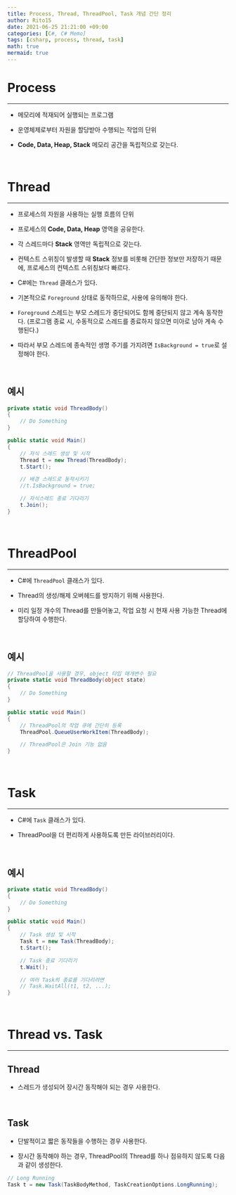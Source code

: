 ```yaml
---
title: Process, Thread, ThreadPool, Task 개념 간단 정리
author: Rito15
date: 2021-06-25 21:21:00 +09:00
categories: [C#, C# Memo]
tags: [csharp, process, thread, task]
math: true
mermaid: true
---
```



# Process
---

- 메모리에 적재되어 실행되는 프로그램

- 운영체제로부터 자원을 할당받아 수행되는 작업의 단위

- **Code, Data, Heap, Stack** 메모리 공간을 독립적으로 갖는다.


<br>

# Thread
---

- 프로세스의 자원을 사용하는 실행 흐름의 단위

- 프로세스의 **Code, Data, Heap** 영역을 공유한다.

- 각 스레드마다 **Stack** 영역만 독립적으로 갖는다.

- 컨텍스트 스위칭이 발생할 때 **Stack** 정보를 비롯해 간단한 정보만 저장하기 때문에, 프로세스의 컨텍스트 스위칭보다 빠르다.

- C#에는 `Thread` 클래스가 있다.

- 기본적으로 `Foreground` 상태로 동작하므로, 사용에 유의해야 한다.

- `Foreground` 스레드는 부모 스레드가 중단되어도 함께 중단되지 않고 계속 동작한다. (프로그램 종료 시, 수동적으로 스레드를 종료하지 않으면 미아로 남아 계속 수행된다.)

- 따라서 부모 스레드에 종속적인 생명 주기를 가지려면 `IsBackground = true`로 설정해야 한다.

<br>

## 예시

```cs
private static void ThreadBody()
{
    // Do Something
}

public static void Main()
{
    // 자식 스레드 생성 및 시작
    Thread t = new Thread(ThreadBody);
    t.Start();

    // 배경 스레드로 동작시키기
    //t.IsBackground = true;

    // 자식스레드 종료 기다리기
    t.Join();
}
```

<br>

# ThreadPool
---

- C#에 `ThreadPool` 클래스가 있다.

- Thread의 생성/해제 오버헤드를 방지하기 위해 사용한다.

- 미리 일정 개수의 Thread를 만들어놓고, 작업 요청 시 현재 사용 가능한 Thread에 할당하여 수행한다.

<br>

## 예시

```cs
// ThreadPool을 사용할 경우, object 타입 매개변수 필요
private static void ThreadBody(object state)
{
    // Do Something
}

public static void Main()
{
    // ThreadPool의 작업 큐에 간단히 등록
    ThreadPool.QueueUserWorkItem(ThreadBody);

    // ThreadPool은 Join 기능 없음
}
```

<br>

# Task
---

- C#에 `Task` 클래스가 있다.

- ThreadPool을 더 편리하게 사용하도록 만든 라이브러리이다.

<br>

## 예시

```cs
private static void ThreadBody()
{
    // Do Something
}

public static void Main()
{
    // Task 생성 및 시작
    Task t = new Task(ThreadBody);
    t.Start();

    // Task 종료 기다리기
    t.Wait();

    // 여러 Task의 종료를 기다리려면
    // Task.WaitAll(t1, t2, ...);
}
```

<br>

# Thread vs. Task
---

## **Thread**

- 스레드가 생성되어 장시간 동작해야 되는 경우 사용한다.

<br>

## **Task**

- 단발적이고 짧은 동작들을 수행하는 경우 사용한다.

- 장시간 동작해야 하는 경우, ThreadPool의 Thread를 하나 점유하지 않도록 다음과 같이 생성한다.

```cs
// Long Running
Task t = new Task(TaskBodyMethod, TaskCreationOptions.LongRunning);
```


